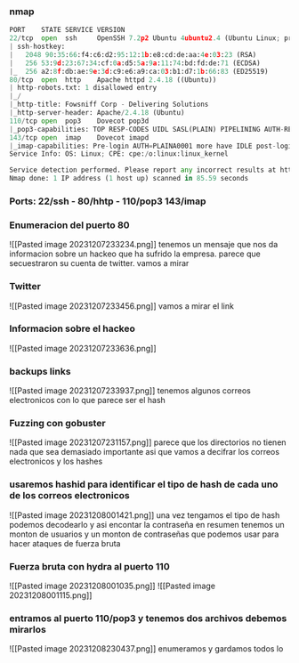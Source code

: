 ### nmap
```python
PORT    STATE SERVICE VERSION
22/tcp  open  ssh     OpenSSH 7.2p2 Ubuntu 4ubuntu2.4 (Ubuntu Linux; protocol 2.0)
| ssh-hostkey: 
|   2048 90:35:66:f4:c6:d2:95:12:1b:e8:cd:de:aa:4e:03:23 (RSA)
|   256 53:9d:23:67:34:cf:0a:d5:5a:9a:11:74:bd:fd:de:71 (ECDSA)
|_  256 a2:8f:db:ae:9e:3d:c9:e6:a9:ca:03:b1:d7:1b:66:83 (ED25519)
80/tcp  open  http    Apache httpd 2.4.18 ((Ubuntu))
| http-robots.txt: 1 disallowed entry 
|_/
|_http-title: Fowsniff Corp - Delivering Solutions
|_http-server-header: Apache/2.4.18 (Ubuntu)
110/tcp open  pop3    Dovecot pop3d
|_pop3-capabilities: TOP RESP-CODES UIDL SASL(PLAIN) PIPELINING AUTH-RESP-CODE CAPA USER
143/tcp open  imap    Dovecot imapd
|_imap-capabilities: Pre-login AUTH=PLAINA0001 more have IDLE post-login listed OK capabilities SASL-IR IMAP4rev1 LITERAL+ LOGIN-REFERRALS ID ENABLE
Service Info: OS: Linux; CPE: cpe:/o:linux:linux_kernel

Service detection performed. Please report any incorrect results at https://nmap.org/submit/ .
Nmap done: 1 IP address (1 host up) scanned in 85.59 seconds
```
### Ports: 22/ssh - 80/hhtp - 110/pop3 143/imap

### Enumeracion del puerto 80
![[Pasted image 20231207233234.png]]
tenemos un mensaje que nos da informacion sobre un hackeo que ha sufrido la empresa. parece que secuestraron su cuenta de twitter. vamos a mirar
### Twitter
![[Pasted image 20231207233456.png]]
vamos a mirar el link
### Informacion sobre el hackeo
![[Pasted image 20231207233636.png]]

### backups links
![[Pasted image 20231207233937.png]]
tenemos algunos correos electronicos con lo que parece ser el hash
### Fuzzing con gobuster
![[Pasted image 20231207231157.png]]
parece que los directorios no tienen nada que sea demasiado importante asi que vamos a decifrar los correos electronicos y los hashes
### usaremos hashid para identificar el tipo de hash de cada uno de los correos electronicos
![[Pasted image 20231208001421.png]]
una vez tengamos el tipo de hash podemos decodearlo y asi encontar la contraseña en resumen tenemos un monton de usuarios y un monton de contraseñas que podemos usar para hacer ataques de fuerza bruta
### Fuerza bruta con hydra al puerto 110 
![[Pasted image 20231208001035.png]]
![[Pasted image 20231208001115.png]]
### entramos al puerto 110/pop3 y tenemos dos archivos debemos mirarlos
![[Pasted image 20231208230437.png]]
enumeramos y gardamos todos lo